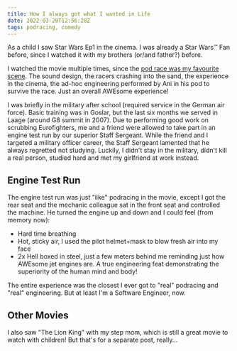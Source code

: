 ```yaml
---
title: How I always got what I wanted in Life
date: 2022-03-20T12:56:28Z
tags: podracing, comedy
---
```


As a child I saw Star Wars Ep1 in the cinema.
I was already a Star Wars™ Fan before, since I watched it with my brothers (or/and father?) before.

I watched the movie multiple times, since the [pod race was my favourite scene](https://www.youtube.com/watch?v=iRmRGP9hzy8).
The sound design, the racers crashing into the sand, the experience in the cinema, the ad-hoc engineering performed by Ani in his pod to survive the race. Just an overall AWEsome experience!

I was briefly in the military after school (required service in the German air force).
Basic training was in Goslar, but the last six months we served in Laage (around G8 summit in 2007).
Due to performing good work on scrubbing Eurofighters, me and a friend were allowed to take part in an engine test run by our superior Staff Sergeant.
While the friend and I targeted a military officer career, the Staff Sergeant lamented that he always regretted not studying.
Luckily, I didn't stay in the military, didn't kill a real person, studied hard and met my girlfriend at work instead.

## Engine Test Run

The engine test run was just "like" podracing in the movie, except I got the rear seat and the mechanic colleague sat in the front seat and controlled the machine.
He turned the engine up and down and I could feel (from memory now):

* Hard time breathing
* Hot, sticky air, I used the pilot helmet+mask to blow fresh air into my face
* 2x Hell boxed in steel, just a few meters behind me reminding just how AWEsome jet engines are. A true engineering feat demonstrating the superiority of the human mind and body!

The entire experience was the closest I ever got to "real" podracing and "real" engineering. But at least I'm a Software Engineer, now.

## Other Movies

I also saw "The Lion King" with my step mom, which is still a great movie to watch with children! But that's for a separate post, really...

